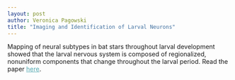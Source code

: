 ```yaml
---
layout: post
author: Veronica Pagowski
title: "Imaging and Identification of Larval Neurons"
---
```

<div class="post-background">
    <p>Mapping of neural subtypes in bat stars throughout larval development showed that the larval nervous system is composed of regionalized, nonuniform components that change throughout the larval period. Read the paper <a href="https://onlinelibrary.wiley.com/doi/abs/10.1111/ede.12468" style="color: #52a8b0;">here</a>.</p>
</div>
